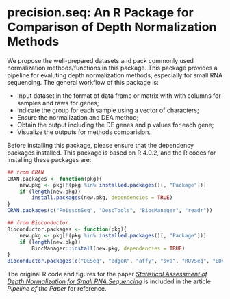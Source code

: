 # precision.seq: An R Package for Comparison of Depth Normalization Methods

We propose the well-prepared datasets and pack commonly used normalization methods/functions in this package. This package provides a pipeline for evaluting depth normalization methods, especially for small RNA sequencing. The general workflow of this package is: 
* Input dataset in the format of data frame or matrix with with columns for samples and raws for genes;
* Indicate the group for each sample using a vector of characters;
* Ensure the normalization and DEA method;
* Obtain the output including the DE genes and p values for each gene;
* Visualize the outputs for methods comparision.

Before installing this package, please ensure that the dependency packages installed. This package is based on R 4.0.2, and the R codes for installing these packages are:

```R
## from CRAN
CRAN.packages <- function(pkg){
    new.pkg <- pkg[!(pkg %in% installed.packages()[, "Package"])]
    if (length(new.pkg)) 
        install.packages(new.pkg, dependencies = TRUE)
}
CRAN.packages(c("PoissonSeq", "DescTools", "BiocManager", "readr"))

## from Bioconductor
Bioconductor.packages <- function(pkg){
    new.pkg <- pkg[!(pkg %in% installed.packages()[, "Package"])]
    if (length(new.pkg)) 
        BiocManager::install(new.pkg, dependencies = TRUE)
}
Bioconductor.packages(c("DESeq", "edgeR", "affy", "sva", "RUVSeq", "EDASeq", "limma", "preprocessCore", "ffpe", "Biobase", "vsn"))
```

The original R code and figures for the paper [*Statistical Assessment of Depth Normalization for Small RNA Sequencing*](https://pubmed.ncbi.nlm.nih.gov/32598180/) is included in the article *Pipeline of the Paper* for reference.

